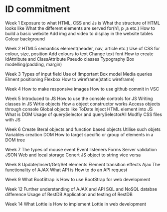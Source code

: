 # ID commitment
Week 1
Exposure to what HTML, CSS and Js is
What the structure of HTML looks like
What the different elements are served for(h1, p ,a etc.)
How to build a basic website 
Add img and video to display in the website 
tables
Colour background

Week 2
HTML5 semantics element(header, nav, article etc.)
Use of CSS for colour, size, position
Add colours to text
Change text font
How to create IdAttribute and ClassAttribute
Pseudo classes
Typography
Box modelling(padding, margin)

Week 3 
Types of input field 
Use of !Important
Box model
Media queries
Elment positioning 
Flexbox
How to wireframe(static wireframe)

Week 4
How to make responsive images
How to use github commit in VSC

Week 5
Introduced to JS
How to use the console controls for JS
Writing classes in JS
Wrtie objects
How a object constructor works
Access objects through console
Global objects like ToDate 
Inject HTML element into JS
What is DOM
Usage of querySelector and querySelectorAll
Modfiy CSS files with JS

Week 6
Create literal objects and function based objects
Utilise such objets 
Variables creation
DOM
How to target specific or group of elements in a DOM tree

Week 7 
The types of mouse event 
Event listeners 
Forms
Server validation 
JSON
Web and local storage 
Conert JS object to string vice versa 

Week 8 
Update/Insert/Get/Set elements 
Element transition effects 
Ajax
The functionality of AJAX
What API is
How to do an API request

Week 9
What BootStrap is
How to use BootStrap for web development 

Week 12
Further understanding of AJAX and API
SQL and NoSQL databse difference
Usage of RestDB
Application and testing of RestDB

Week 14
What Lottie is 
How to implement Lottie in web development 

